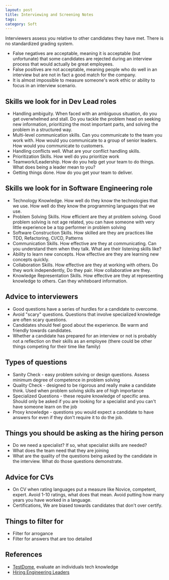 ```yaml
---
layout: post
title: Interviewing and Screening Notes
tags: 
category: Soft
---
```


Interviewers assess you relative to other candidates they have met. There is no standardized grading system.  

* False negatives are acceptable, meaning it is acceptable (but unfortunate) that some candidates are rejected during an interview process that would actually be great employees.   
* False positives are not acceptable, meaning people who do well in an interview but are not in fact a good match for the company.  
* It is almost impossible to measure someone's work ethic or ability to focus in an interview scenario.  

## Skills we look for in Dev Lead roles

* Handling ambiguity. When faced with an ambiguous situation, do you get overwhelmed and stall. Do you tackle the problem head on seeking new information, prioritizing the most important parts, and solving the problem in a structured way.
* Multi-level communication skills. Can you communicate to the team you work with. How would you communicate to a group of senior leaders. How would you communicate to customers.
* Handling conflicts well. What are your conflict handling skills.
* Prioritization Skills. How well do you prioritize work
* Teamwork/Leadership. How do you help get your team to do things. What does being a leader mean to you?
* Getting things done. How do you get your team to deliver.

## Skills we look for in Software Engineering role

* Technology Knowledge. How well do they know the technologies that we use. How well do they know the programming languages that we use.
* Problem Solving Skills. How efficient are they at problem solving.  Good problem solving is not age related, you can have someone with very little experience be a top performer in problem solving
* Software Construction Skills. How skilled are they are practices like TDD, Refactoring, CI/CD, Patterns
* Communication Skills. How effective are they at communicating. Can you understand them when they talk. What are their listening skills like?
* Ability to learn new concepts. How effective are they are learning new concepts quickly. 
* Collaboration Skills. How effective are they at working with others. Do they work independently, Do they pair. How collaborative are they.
* Knowledge Representation Skills. How effective are they at representing knowledge to others. Can they whiteboard information. 

## Advice to interviewers

* Good questions have a series of hurdles for a candidate to overcome. 
* Avoid "scary" questions. Questions that involve specialized knowledge are often scary questions.
* Candidates should feel good about the experience. Be warm and friendly towards candidates.
* Whether a candidate has prepared for an interview or not is probably not a reflection on their skills as an employee (there could be other things competing for their time like family)

## Types of questions

- Sanity Check - easy problem solving or design questions. Assess minimum degree of competence in problem solving
- Quality Check - designed to be rigorous and really make a candidate think. Used when problem solving skills are of high importance
- Specialized Questions - these require knowledge of specific area. Should only be asked if you are looking for a specialist and you can't have someone learn on the job
- Proxy knowledge - questions you would expect a candidate to have answers for even if they don't require it to do the job.

## Things you should be asking as the hiring person

* Do we need a specialist? If so, what specialist skills are needed?
* What does the team need that they are joining
* What are the quality of the questions being asked by the candidate in the interview. What do those questions demonstrate.

## Advice for CVs

* On CV when rating languages put a measure like Novice, competent, expert. Avoid 1-10 ratings, what does that mean. Avoid putting how many years you have worked in a language. 
* Certifications, We are biased towards candidates that don't over certify.

## Things to filter for

* Filter for arrogance
* Filter for answers that are too detailed

## References

- [TestDome](https://www.testdome.com/tests), evaluate an individuals tech knowledge
- [Hiring Engineering Leaders](https://medium.com/@radoshi/hiring-engineering-leaders-ca55a87db204)
